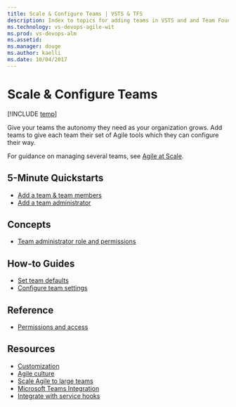 ```yaml
---
title: Scale & Configure Teams | VSTS & TFS
description: Index to topics for adding teams in VSTS and and Team Foundation Server (TFS)  
ms.technology: vs-devops-agile-wit
ms.prod: vs-devops-alm
ms.assetid: 
ms.manager: douge
ms.author: kaelli
ms.date: 10/04/2017
---
```


# Scale & Configure Teams 

[!INCLUDE [temp](../_shared/version-vsts-tfs-all-versions.md)]

Give your teams the autonomy they need as your organization grows. Add teams to give each team their set of Agile tools which they can configure their way. 

For guidance on managing several teams, see [Agile at Scale](../work/scale/index.md).

## 5-Minute Quickstarts    

- [Add a team & team members](../work/scale/multiple-teams.md?toc=/vsts/teams/toc.json&bc=/vsts/teams/breadcrumb/toc.json)  
- [Add a team administrator](../work/scale/add-team-administrator.md?toc=/vsts/teams/toc.json&bc=/vsts/teams/breadcrumb/toc.json)  

## Concepts 
      
- [Team administrator role and permissions](../work/scale/team-administrator-permissions.md?toc=/vsts/teams/toc.json&bc=/vsts/teams/breadcrumb/toc.json)

## How-to Guides
- [Set team defaults](../work/scale/set-team-defaults.md?toc=/vsts/teams/toc.json&bc=/vsts/teams/breadcrumb/toc.json)    
- [Configure team settings](../work/scale/manage-team-assets.md?toc=/vsts/teams/toc.json&bc=/vsts/teams/breadcrumb/toc.json) 



## Reference
- [Permissions and access](../security/permissions-access.md?toc=/vsts/teams/toc.json&bc=/vsts/teams/breadcrumb/toc.json)    


## Resources  
- [Customization](../work/customize/index.md)
- [Agile culture](https://www.visualstudio.com/learn/agile-culture/)  
- [Scale Agile to large teams](https://www.visualstudio.com/learn/scale-agile-large-teams/)  
- [Microsoft Teams Integration](https://marketplace.visualstudio.com/items?itemname=ms-vsts.vss-services-teams)  
- [Integrate with service hooks](../service-hooks/index.md)  